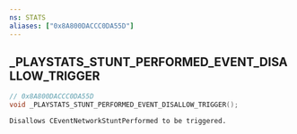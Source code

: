 ```yaml
---
ns: STATS
aliases: ["0x8A800DACCC0DA55D"]
---
```

## _PLAYSTATS_STUNT_PERFORMED_EVENT_DISALLOW_TRIGGER

```c
// 0x8A800DACCC0DA55D
void _PLAYSTATS_STUNT_PERFORMED_EVENT_DISALLOW_TRIGGER();
```

```
Disallows CEventNetworkStuntPerformed to be triggered.
```

